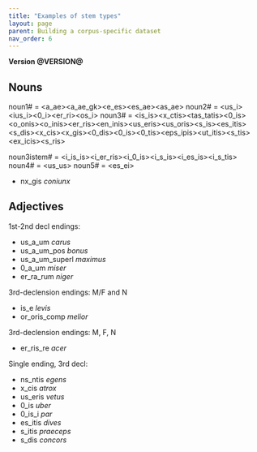 ```yaml
---
title: "Examples of stem types"
layout: page
parent: Building a corpus-specific dataset
nav_order: 6
---
```




**Version @VERSION@**


## Nouns

noun1# = <a_ae><a_ae_gk><e_es><es_ae><as_ae>
noun2# = <us_i><ius_i><0_i><er_ri><os_i>
noun3# = <is_is><x_ctis><tas_tatis><0_is><o_onis><o_inis><er_ris><en_inis><us_eris><us_oris><s_is><es_itis><s_dis><x_cis><x_gis><0_dis><0_is><0_tis><eps_ipis><ut_itis><s_tis><ex_icis><s_ris>

noun3istem# =  <i_is_is><i_er_ris><i_0_is><i_s_is><i_es_is><i_s_tis>
noun4# = <us_us>
noun5# = <es_ei>


- nx_gis *coniunx*

## Adjectives

1st-2nd decl endings:

- us_a_um *carus*
- us_a_um_pos *bonus*
- us_a_um_superl *maximus*
- 0_a_um *miser*
- er_ra_rum *niger*

3rd-declension endings: M/F and N
- is_e *levis*
- or_oris_comp *melior*

3rd-declension endings: M, F, N

- er_ris_re *acer*



Single ending, 3rd decl:


- ns_ntis *egens*
- x_cis *atrox*
- us_eris *vetus*
- 0_is *uber*
- 0_is_i *par*
- es_itis *dives*
- s_itis *praeceps*
- s_dis *concors*
